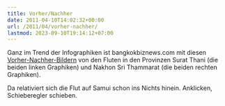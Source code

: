 ```yaml
---
title: Vorher/Nachher
date: 2011-04-10T14:02:32+00:00
url: /2011/04/vorher-nachher/
lastmod: 2023-09-10T19:14:12+07:00
---
```

Ganz im Trend der Infographiken ist bangkokbiznews.com mit diesen [Vorher-Nachher-Bildern][1] von den Fluten in den Provinzen Surat Thani (die beiden linken Graphiken) und Nakhon Sri Thammarat (die beiden rechten Graphiken).

Da relativiert sich die Flut auf Samui schon ins Nichts hinein. Anklicken, Schieberegler schieben.

 [1]: http://www.bangkokbiznews.com/home/info-graphic/before-after/
